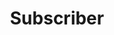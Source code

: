 ---
title: "Subscriber"
metaTitle: "Beckn for Developers"
metaDescription: "Documentation for developers of the Beckn ecosystem"
---